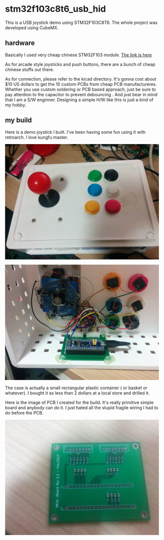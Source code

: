 # stm32f103c8t6_usb_hid

This is a USB joystick demo using STM32F103C8T6.
The whole project was developed using CubeMX.

## hardware
Basically I used very cheap chinese STM32F103 module. [The link is here][1]

As for arcade style joysticks and push buttons, there are a bunch of
cheap chinese stuffs out there.

As for connection, please refer to the kicad directory. It's gonna cost about $10 US dollars to get the 10 custom PCBs from cheap PCB manufactureres. Whether you use custom soldering or PCB based approach, just be sure to pay attention to the capacitor to prevent debouncing .  And just bear in mind that I am a S/W enginner. Designing a simple H/W like this is just a kind of my hobby.

[1]: https://www.aliexpress.com/item/Free-Shipping-STM32F103C8T6-ARM-STM32-Minimum-System-Development-Board-Module-For-arduino/32555258029.html?spm=2114.search0104.3.89.mrWsfD&ws_ab_test=searchweb0_0,searchweb201602_5_5460015_10152_10065_10151_10068_5470015_10307_10137_10060_10155_10154_10056_10055_10054_10059_100031_10099_10338_10339_5380015_10103_10102_440_10052_10053_10142_10107_10050_10051_10326_10084_10083_10080_10082_10081_10110_10175_10111_10112_10113_10114_143_10037_10312_10313_10314_10078_10079_10077_10073,searchweb201603_19,ppcSwitch_5&btsid=67a13b36-0190-4c70-9deb-1a2744050228&algo_expid=c62760bd-a140-4c3e-86ec-c725bdf3f0dc-14&algo_pvid=c62760bd-a140-4c3e-86ec-c725bdf3f0dc

## my build
Here is a demo joystick I built. I've been having some fun using it with retroarch. I love kungfu master.

![joystick build](https://github.com/peakhunt/stm32f103c8t6_usb_hid/blob/master/imgs/IMG_20170916_200444.jpg)

![joystick build inside](https://github.com/peakhunt/stm32f103c8t6_usb_hid/blob/master/imgs/IMG_20170916_200453.jpg)


The case is actually a small rectangular plastic container ( or basket or whatever). I bought it as less than 2 dollars at a local store and drilled it.

Here is the image of PCB I created for the build. It's really primitive simple board and anybody can do it. I just hated all the stupid fragile wiring I had to do before the PCB.

![jostick board](https://github.com/peakhunt/stm32f103c8t6_usb_hid/blob/master/imgs/IMG_20170916_200824.jpg)
